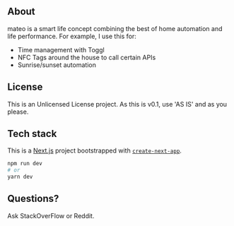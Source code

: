## About

mateo is a smart life concept combining the best of home automation and life performance. For example, I use  this for:
- Time management with Toggl
- NFC Tags around the house to call certain APIs
- Sunrise/sunset automation

## License

This is an Unlicensed License project. As this is v0.1, use 'AS IS' and as you please.

## Tech stack

This is a [Next.js](https://nextjs.org/) project bootstrapped with [`create-next-app`](https://github.com/vercel/next.js/tree/canary/packages/create-next-app).

```bash
npm run dev
# or
yarn dev
```

## Questions?

Ask StackOverFlow or Reddit.

